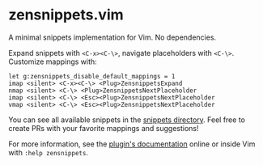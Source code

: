 # zensnippets.vim
A minimal snippets implementation for Vim. No dependencies.

Expand snippets with `<C-x><C-\>`, navigate placeholders with `<C-\>`.
Customize mappings with:

```
let g:zensnippets_disable_default_mappings = 1
imap <silent> <C-x><C-\> <Plug>ZensnippetsExpand
nmap <silent> <C-\> <Plug>ZensnippetsNextPlaceholder
imap <silent> <C-\> <Esc><Plug>ZensnippetsNextPlaceholder
vmap <silent> <C-\> <Esc><Plug>ZensnippetsNextPlaceholder
```

You can see all available snippets in the [snippets directory](snippets). Feel
free to create PRs with your favorite mappings and suggestions!

For more information, see the [plugin's documentation](doc/zensnippets.txt)
online or inside Vim with `:help zensnippets`.
